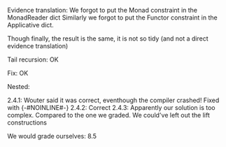 Evidence translation:
We forgot to put the Monad constraint in the MonadReader dict
Similarly we forgot to put the Functor constraint in the Applicative dict.

Though finally, the result is the same, it is not so tidy (and not a direct evidence translation)


Tail recursion:
OK

Fix:
OK

Nested:

2.4.1: Wouter said it was correct, eventhough the compiler crashed! Fixed with {-#NOINLINE#-}
2.4.2: Correct
2.4.3: Apparently our solution is too complex. Compared to the one we graded.  We could've left out the lift constructions


We would grade ourselves: 8.5

